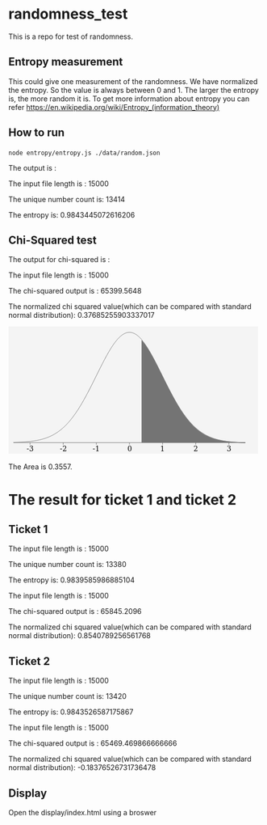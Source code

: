 # randomness_test

This is a repo for test of randomness.


## Entropy measurement

This could give one measurement of the randomness. We have normalized the entropy. So the value is always between 0 and 1. The larger the entropy is, the more random it is. To get more information about entropy you can refer https://en.wikipedia.org/wiki/Entropy_(information_theory)

## How to run
`node entropy/entropy.js ./data/random.json`

The output is :

The input file length is : 15000

The unique number count is: 13414

The entropy is: 0.9843445072616206

## Chi-Squared test

The output for chi-squared is :

The input file length is : 15000

The chi-squared output is : 65399.5648

The normalized chi squared value(which can be compared with standard normal distribution): 0.37685255903337017

![chi Squared](chiSquared.png)

The Area is 0.3557.


# The result for ticket 1 and ticket 2

## Ticket 1 

The input file length is : 15000

The unique number count is: 13380

The entropy is: 0.9839585986885104

The input file length is : 15000

The chi-squared output is : 65845.2096

The normalized chi squared value(which can be compared with standard normal distribution): 0.8540789256561768

## Ticket 2
The input file length is : 15000

The unique number count is: 13420

The entropy is: 0.9843526587175867

The input file length is : 15000

The chi-squared output is : 65469.469866666666

The normalized chi squared value(which can be compared with standard normal distribution): -0.18376526731736478

## Display 

Open the display/index.html using a broswer



